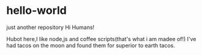 # hello-world
just another repository
Hi Humans!

Hubot here,I like node,js and coffee scripts(that's what i am madee of!)
I've had tacos on the moon and found them for superior to earth tacos.
